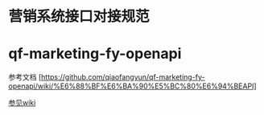 # 营销系统接口对接规范

# qf-marketing-fy-openapi
参考文档 [https://github.com/qiaofangyun/qf-marketing-fy-openapi/wiki/%E6%88%BF%E6%BA%90%E5%BC%80%E6%94%BEAPI]


[参见wiki](https://gitlab.qiaofangyun.com/qf-marketing-wiki/qf-marketing-openApi/wikis/home)



